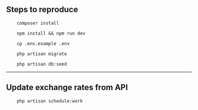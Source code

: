## Steps to reproduce

```shell
    composer install
```
    
```shell
    npm install && npm run dev
```

```shell
    cp .env.example .env
```

```shell
    php artisan migrate
```

```shell
    php artisan db:seed
```
---
## Update exchange rates from API

```shell
    php artisan schedule:work
```